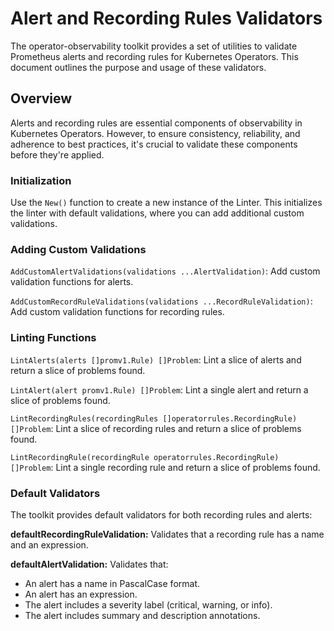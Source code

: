 # Alert and Recording Rules Validators

The operator-observability toolkit provides a set of utilities to validate
Prometheus alerts and recording rules for Kubernetes Operators. This document
outlines the purpose and usage of these validators.

## Overview

Alerts and recording rules are essential components of observability in
Kubernetes Operators. However, to ensure consistency, reliability, and adherence
to best practices, it's crucial to validate these components before they're
applied. 

### Initialization

Use the `New()` function to create a new instance of the Linter.
This initializes the linter with default validations, where you can add
additional custom validations.

### Adding Custom Validations

`AddCustomAlertValidations(validations ...AlertValidation)`: Add custom
validation functions for alerts.

`AddCustomRecordRuleValidations(validations ...RecordRuleValidation)`: Add
custom validation functions for recording rules.

### Linting Functions

`LintAlerts(alerts []promv1.Rule) []Problem`: Lint a slice of alerts and return
a slice of problems found.

`LintAlert(alert promv1.Rule) []Problem`: Lint a single alert and return a slice
of problems found.

`LintRecordingRules(recordingRules []operatorrules.RecordingRule) []Problem`:
Lint a slice of recording rules and return a slice of problems found.

`LintRecordingRule(recordingRule operatorrules.RecordingRule) []Problem`: Lint a
single recording rule and return a slice of problems found.

### Default Validators

The toolkit provides default validators for both recording rules and alerts:

**defaultRecordingRuleValidation:** Validates that a recording rule has a name and an expression.

**defaultAlertValidation:** Validates that:
- An alert has a name in PascalCase format.
- An alert has an expression.
- The alert includes a severity label (critical, warning, or info).
- The alert includes summary and description annotations.

